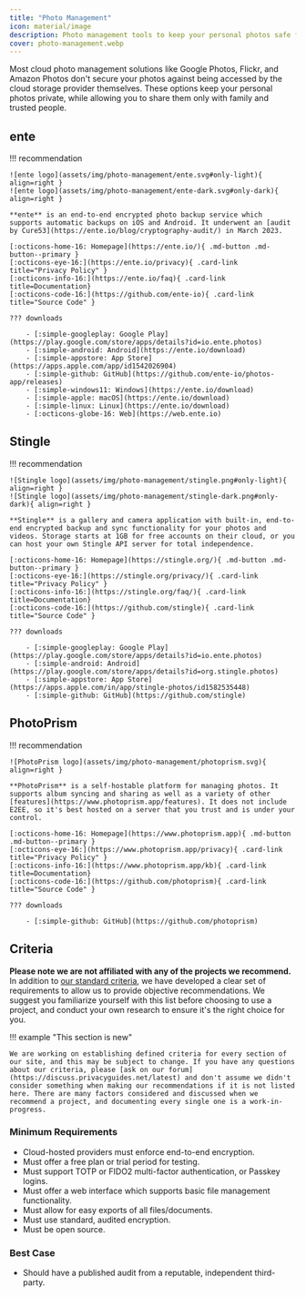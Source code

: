 ```yaml
---
title: "Photo Management"
icon: material/image
description: Photo management tools to keep your personal photos safe from the prying eyes of cloud storage providers and other unauthorized access.
cover: photo-management.webp
---
```

Most cloud photo management solutions like Google Photos, Flickr, and Amazon Photos don't secure your photos against being accessed by the cloud storage provider themselves. These options keep your personal photos private, while allowing you to share them only with family and trusted people.

## ente

!!! recommendation

    ![ente logo](assets/img/photo-management/ente.svg#only-light){ align=right }
    ![ente logo](assets/img/photo-management/ente-dark.svg#only-dark){ align=right }

    **ente** is an end-to-end encrypted photo backup service which supports automatic backups on iOS and Android. It underwent an [audit by Cure53](https://ente.io/blog/cryptography-audit/) in March 2023.

    [:octicons-home-16: Homepage](https://ente.io/){ .md-button .md-button--primary }
    [:octicons-eye-16:](https://ente.io/privacy){ .card-link title="Privacy Policy" }
    [:octicons-info-16:](https://ente.io/faq){ .card-link title=Documentation}
    [:octicons-code-16:](https://github.com/ente-io){ .card-link title="Source Code" }

    ??? downloads

        - [:simple-googleplay: Google Play](https://play.google.com/store/apps/details?id=io.ente.photos)
        - [:simple-android: Android](https://ente.io/download)
        - [:simple-appstore: App Store](https://apps.apple.com/app/id1542026904)
        - [:simple-github: GitHub](https://github.com/ente-io/photos-app/releases)
        - [:simple-windows11: Windows](https://ente.io/download)
        - [:simple-apple: macOS](https://ente.io/download)
        - [:simple-linux: Linux](https://ente.io/download)
        - [:octicons-globe-16: Web](https://web.ente.io)

## Stingle

!!! recommendation

    ![Stingle logo](assets/img/photo-management/stingle.png#only-light){ align=right }
    ![Stingle logo](assets/img/photo-management/stingle-dark.png#only-dark){ align=right }

    **Stingle** is a gallery and camera application with built-in, end-to-end encrypted backup and sync functionality for your photos and videos. Storage starts at 1GB for free accounts on their cloud, or you can host your own Stingle API server for total independence.

    [:octicons-home-16: Homepage](https://stingle.org/){ .md-button .md-button--primary }
    [:octicons-eye-16:](https://stingle.org/privacy/){ .card-link title="Privacy Policy" }
    [:octicons-info-16:](https://stingle.org/faq/){ .card-link title=Documentation}
    [:octicons-code-16:](https://github.com/stingle){ .card-link title="Source Code" }

    ??? downloads

        - [:simple-googleplay: Google Play](https://play.google.com/store/apps/details?id=io.ente.photos)
        - [:simple-android: Android](https://play.google.com/store/apps/details?id=org.stingle.photos)
        - [:simple-appstore: App Store](https://apps.apple.com/in/app/stingle-photos/id1582535448)
        - [:simple-github: GitHub](https://github.com/stingle)

## PhotoPrism

!!! recommendation

    ![PhotoPrism logo](assets/img/photo-management/photoprism.svg){ align=right }

    **PhotoPrism** is a self-hostable platform for managing photos. It supports album syncing and sharing as well as a variety of other [features](https://www.photoprism.app/features). It does not include E2EE, so it's best hosted on a server that you trust and is under your control.

    [:octicons-home-16: Homepage](https://www.photoprism.app){ .md-button .md-button--primary }
    [:octicons-eye-16:](https://www.photoprism.app/privacy){ .card-link title="Privacy Policy" }
    [:octicons-info-16:](https://www.photoprism.app/kb){ .card-link title=Documentation}
    [:octicons-code-16:](https://github.com/photoprism){ .card-link title="Source Code" }

    ??? downloads

        - [:simple-github: GitHub](https://github.com/photoprism)

## Criteria

**Please note we are not affiliated with any of the projects we recommend.** In addition to [our standard criteria](about/criteria.md), we have developed a clear set of requirements to allow us to provide objective recommendations. We suggest you familiarize yourself with this list before choosing to use a project, and conduct your own research to ensure it's the right choice for you.

!!! example "This section is new"

    We are working on establishing defined criteria for every section of our site, and this may be subject to change. If you have any questions about our criteria, please [ask on our forum](https://discuss.privacyguides.net/latest) and don't assume we didn't consider something when making our recommendations if it is not listed here. There are many factors considered and discussed when we recommend a project, and documenting every single one is a work-in-progress.

### Minimum Requirements

- Cloud-hosted providers must enforce end-to-end encryption.
- Must offer a free plan or trial period for testing.
- Must support TOTP or FIDO2 multi-factor authentication, or Passkey logins.
- Must offer a web interface which supports basic file management functionality.
- Must allow for easy exports of all files/documents.
- Must use standard, audited encryption.
- Must be open source.

### Best Case

- Should have a published audit from a reputable, independent third-party.
